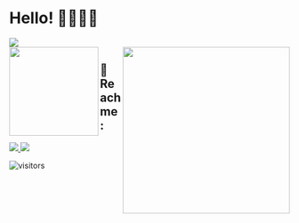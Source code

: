 # Hello! 👩🏻‍💻👋

<img src="https://img.shields.io/static/v1?label=Overview&message=nikita7526">

<div align="center">
  <a href="https://github.com/nikita7526">
    <img height="160em" src="https://github-readme-stats.vercel.app/api?username=nikita7526&show_icons=true&theme=dracula&include_all_commits=true&count_private=true"align="left"/>
    <img src="https://raw.githubusercontent.com/MicaelliMedeiros/micaellimedeiros/master/image/computer-illustration.png" width="300px" align="right">
  </a>
</div>

## :love_letter: Reach me:

<div> 

  <a href="mailto:iamnikita004@gmail.com">
    <img src="https://img.shields.io/badge/-Gmail-23E4405F?style=for-the-badge&logo=gmail&logoColor=white" target="_blank">
  </a>
  <a href="https://www.linkedin.com/in/nikita-kumari-09bb85262/" target="_blank">
    <img src="https://img.shields.io/badge/-LinkedIn-%230077B5?style=for-the-badge&logo=linkedin&logoColor=white" target="_blank">
  </a> 
 
</div>

![visitors](https://komarev.com/ghpvc/?username=nikita7526&style=flat-square)

 <!--<img height="160em" src="https://github-readme-stats.vercel.app/api/top-langs/?username=nikita7526&layout=compact&langs_count=7&theme=dracula"/>
    

